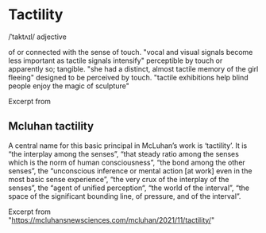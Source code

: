 # Tactility
/ˈtaktʌɪl/ adjective

of or connected with the sense of touch.
"vocal and visual signals become less important as tactile signals intensify"
perceptible by touch or apparently so; tangible.
"she had a distinct, almost tactile memory of the girl fleeing"
designed to be perceived by touch.
"tactile exhibitions help blind people enjoy the magic of sculpture"

Excerpt from

## Mcluhan tactility

A central name for this basic principal in McLuhan’s work is ‘tactility’. It is “the interplay among the senses”, “that steady ratio among the senses which is the norm of human consciousness”, “the bond among the other senses”, the “unconscious inference or mental action [at work] even in the most basic sense experience”, “the very crux of the interplay of the senses”, the “agent of unified perception“, “the world of the interval”, “the space of the significant bounding line, of pressure, and of the interval”.

Excerpt from "https://mcluhansnewsciences.com/mcluhan/2021/11/tactility/"
